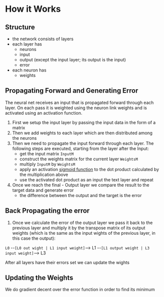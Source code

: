 # How it Works

## Structure

- the network consists of layers
- each layer has
    - neurons
    - input
    - output (except the input layer; its output is the input)
    - error
- each neuron has
    - weights

## Propagating Forward and Generating Error

The neural net receives an input that is propagated forward through each layer. On each pass it is weighted using the neuron link weights and is activated using an activation function.

1. First we setup the input layer by passing the input data in the form of a matrix
2. Then we add weights to each layer which are then distributed among the neurons
3. Then we need to propagate the input forward through each layer. The following steps are executed, starting from the layer after the Input:
    - get the input matrix `InputM`
    - construct the weights matrix for the current layer `WeightsM`
    - multiply `InputM` by `WeightsM`
    - apply an activation [sigmoid function](https://en.wikipedia.org/wiki/Sigmoid_function) to the dot product calculated by the multiplication above
    - use the activated dot product as an input the text layer and repeat
3. Once we reach the final - Output layer we compare the result to the target data and generate error
    - the difference between the output and the target is the error

## Back Propagating the error

1. Once we calculate the error of the output layer we pass it back to the previous layer and multiply it by the transpose matrix of its output weights (which is the same as the input wights of the previous layer, in this case the output):

`L0` --`[L0 out wight | L1 input weight]`--> L1 --`[L1 output weight | L3 input weight]`--> L3

After all layers have their errors set we can update the wights

## Updating the Weights

We do gradient decent over the error function in order to find its minimum
